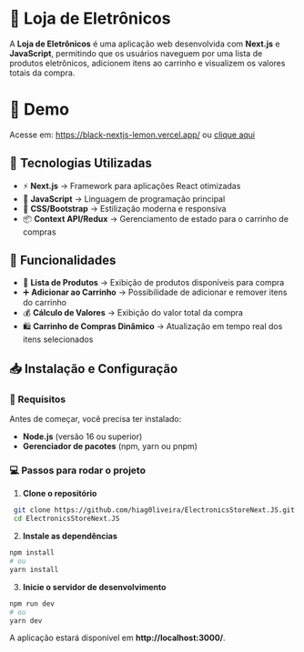 # 🛒 Loja de Eletrônicos

A **Loja de Eletrônicos** é uma aplicação web desenvolvida com **Next.js** e **JavaScript**, permitindo que os usuários naveguem por uma lista de produtos eletrônicos, adicionem itens ao carrinho e visualizem os valores totais da compra.

# 🚀 Demo

Acesse em: https://black-nextjs-lemon.vercel.app/ ou [clique aqui]([https://black-nextjs-lemon.vercel.app/])

## 🚀 Tecnologias Utilizadas

- ⚡ **Next.js** → Framework para aplicações React otimizadas
- 🔷 **JavaScript** → Linguagem de programação principal
- 🎨 **CSS/Bootstrap** → Estilização moderna e responsiva
- 📦 **Context API/Redux** → Gerenciamento de estado para o carrinho de compras

## 🎯 Funcionalidades

- 📌 **Lista de Produtos** → Exibição de produtos disponíveis para compra
- ➕ **Adicionar ao Carrinho** → Possibilidade de adicionar e remover itens do carrinho
- 💰 **Cálculo de Valores** → Exibição do valor total da compra
- 🛍️ **Carrinho de Compras Dinâmico** → Atualização em tempo real dos itens selecionados

## 📥 Instalação e Configuração

### 🔧 Requisitos
Antes de começar, você precisa ter instalado:
- **Node.js** (versão 16 ou superior)
- **Gerenciador de pacotes** (npm, yarn ou pnpm)

### 💻 Passos para rodar o projeto

1. **Clone o repositório**
```sh
 git clone https://github.com/hiag0liveira/ElectronicsStoreNext.JS.git
 cd ElectronicsStoreNext.JS
```

2. **Instale as dependências**
```sh
npm install
# ou
yarn install
```

3. **Inicie o servidor de desenvolvimento**
```sh
npm run dev
# ou
yarn dev
```

A aplicação estará disponível em **http://localhost:3000/**.
